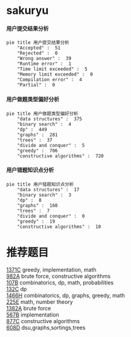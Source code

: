 # sakuryu

<!-- tabs:start -->



#### **用户提交结果分析**

```mermaid
pie title 用户提交结果分析
    "Accepted" :  51
    "Rejected" :  0
    "Wrong answer" :  39
    "Runtime error" :  1
    "Time limit exceeded" :  5
    "Memory limit exceeded" :  0
    "Compilation error" :  4
    "Partial" :  0
```

#### **用户做题类型偏好分析**

```mermaid
pie title 用户做题类型偏好分析
    "data structures" :  375
    "binary search" :  4
    "dp" :  449
    "graphs" :  281
    "trees" :  37
    "divide and conquer" :  5
    "greedy" :  706
    "constructive algorithms" :  720
```
#### **用户错题知识点分析**

```mermaid
pie title 用户错题知识点分析
    "data structures" :  17
    "binary search" :  3
    "dp" :  8
    "graphs" :  160
    "trees" :  7
    "divide and conquer" :  0
    "greedy" :  19
    "constructive algorithms" :  10
```



<!-- tabs:end -->
# 推荐题目
[1371C](https://codeforces.com/contest/1371/problem/C)		greedy,
                        implementation,
                        math		  
[982A](https://codeforces.com/contest/982/problem/A)		brute force,
                        constructive algorithms		  
[107B](https://codeforces.com/contest/107/problem/B)		combinatorics,
                        dp,
                        math,
                        probabilities		  
[132C](https://codeforces.com/contest/132/problem/C)		dp		  
[1466H](https://codeforces.com/contest/1466/problem/H)		combinatorics,
                        dp,
                        graphs,
                        greedy,
                        math		  
[225E](https://codeforces.com/contest/225/problem/E)		math,
                        number theory		  
[1382A](https://codeforces.com/contest/1382/problem/A)		brute force		  
[567B](https://codeforces.com/contest/567/problem/B)		implementation		  
[877C](https://codeforces.com/contest/877/problem/C)		constructive algorithms		  
[608D](https://codeforces.com/contest/608/problem/D)		dsu,graphs,sortings,trees		  
